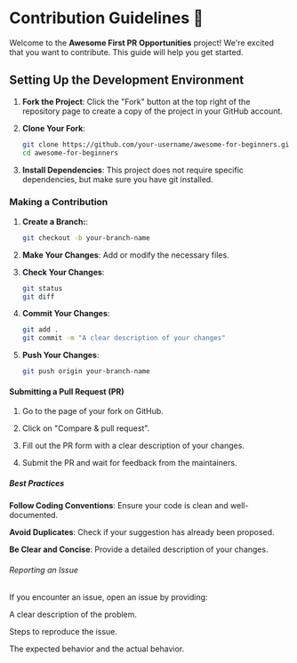 # Contribution Guidelines 🚀

Welcome to the **Awesome First PR Opportunities** project! We're excited that you want to contribute. This guide will help you get started.


## Setting Up the Development Environment

1. **Fork the Project**: Click the "Fork" button at the top right of the repository page to create a copy of the project in your GitHub account.

2. **Clone Your Fork**:
   ```bash
   git clone https://github.com/your-username/awesome-for-beginners.git
   cd awesome-for-beginners
   ```

3. **Install Dependencies**: This project does not require specific dependencies, but make sure you have git installed.

### Making a Contribution

1. **Create a Branch:**: 
    ```bash
    git checkout -b your-branch-name
    ```

2. **Make Your Changes**: Add or modify the necessary files.

3. **Check Your Changes**:
    ```bash
    git status
    git diff
    ```
        
4. **Commit Your Changes**:
    ```bash
    git add .
    git commit -m "A clear description of your changes"
    ```

5. **Push Your Changes**:
    ```bash
    git push origin your-branch-name
    ```


#### Submitting a Pull Request (PR)

1. Go to the page of your fork on GitHub.

2. Click on "Compare & pull request".

3. Fill out the PR form with a clear description of your changes.

4. Submit the PR and wait for feedback from the maintainers.

##### Best Practices

**Follow Coding Conventions**: Ensure your code is clean and well-documented.

**Avoid Duplicates**: Check if your suggestion has already been proposed.

**Be Clear and Concise**: Provide a detailed description of your changes.

###### Reporting an Issue

If you encounter an issue, open an issue by providing:

A clear description of the problem.

Steps to reproduce the issue.

The expected behavior and the actual behavior.
